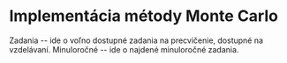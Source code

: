 # Implementácia métody Monte Carlo
Zadania
-- ide o voľno dostupné zadania na precvičenie, dostupné na vzdelávaní.
Minuloročné
-- ide o najdené minuloročné zadania.
